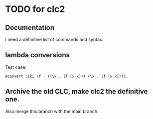 # TODO for clc2

## Documentation

I need a definitive list of commands and syntax.

## lambda conversions

Test case:

```
#convert :ski \f . ((\x . (f (x x))) (\x . (f (x x))));
```

## Archive the old CLC, make clc2 the definitive one.

Also merge this branch with the main branch.

